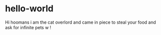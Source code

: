 # hello-world

Hi hoomans i am the cat overlord and came in piece to steal your food and ask for infinite pets <o>w<o> !
